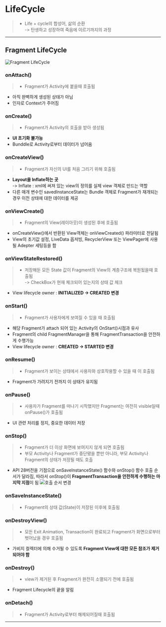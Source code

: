 # **LifeCycle**
> - Life + cycle의 합성어, 삶의 순환   
> -> 탄생하고 성장하여 죽음에 이르기까지의 과정
***

## **Fragment LifeCycle**

![Fragment LifeCycle](https://img1.daumcdn.net/thumb/R1280x0/?scode=mtistory2&fname=https%3A%2F%2Fblog.kakaocdn.net%2Fdn%2FcDyVCU%2Fbtq9CtTEtoA%2FkpOuUqYRAw8aVmbyKT7jpk%2Fimg.png)

### onAttach()
> - Fragment가 Activity에 붙을때 호출됨
- 아직 완벽하게 생성된 상태가 아님
- 인자로 Context가 주어짐
### onCreate()
> - Fragment가 Activity의 호출을 받아 생성됨
- **UI 초기화 불가능**
- Bunddle로 Activity로부터 데이터가 넘어옴
### onCreateView()
> - Fragment가 자신의 UI를 처음 그리기 위해 호출됨
- **Layout을 Inflate하는 곳**   
-> Inflate : xml에 써져 있는 view의 정의를 실제 view 객체로 만드는 역할
- 다른 매개 변수인 savedInstanceState는 Bundle 객체로 Fragment가 재개되는 경우 이전 상태에 대한 데이터를 제공
### onViewCreate()
> - Fragment의 View(레이아웃)이 생성된 후에 호출됨
- onCreateView()에서 반환된 View객체는 onViewCreated() 파라미터로 전달됨
- View의 초기값 설정, LiveData 옵저빙, RecyclerView 또는 ViewPager에 사용될 Adepter 세팅등을 함
### onViewStateRestored()
> - 저장해둔 모든 State 값이 Fragment의 View의 계층구조에 복원됬을때 호출됨   
-> CheckBox가 현재 체크되어 있는지의 상태 값 체크
- View lifecycle owner : **INITIALIZED → CREATED 변경**
### onStart()
> - Fragment가 사용자에게 보여질 수 있을 때 호출됨
- 해당 Fragment가 attach 되어 있는 Activity의 OnStart()시점과 유사
- Fragment의 child FragmentManager을 통해 FragmentTransaction을 안전하게 수행가능
- View lifecycle owner : **CREATED → STARTED 변경**
### onResume()
> - Fragment가 보이는 상태에서 사용자와 상호작용할 수 있을 때 이 호출됨
- Fragment가 가려지기 전까지 이 상태가 유지됨
### onPause()
> - 사용자가 Fragment를 떠나기 시작했지만 Fragment는 여전히 visible일때 onPause()가 호출됨
- UI 관련 처리를 정지, 중요한 데이터 저장
### onStop()
> - Fragment가 더 이상 화면에 보여지지 않게 되면 호출됨   
> - 부모 Activity나 Fragment가 중단됐을 뿐만 아니라, 부모 Activity나 Fragment의 상태가 저장될 때도 호출
- API 28버전을 기점으로 onSaveInstanceState() 함수와 onStop() 함수 호출 순서가 달라짐, 따라서 onStop()이 **FragmentTransaction을 안전하게 수행하는 마지막 지점**이 됨
![호출 순서 변경](https://img1.daumcdn.net/thumb/R1280x0/?scode=mtistory2&fname=https%3A%2F%2Fblog.kakaocdn.net%2Fdn%2FbaA64V%2FbtrqAcgcRE5%2FLKM8K1MQdXoTiv13dcQr21%2Fimg.png)

### onSaveInstanceState()
> - Fragment의 상태 값(State)이 저장된 이후에 호출됨
### onDestroyView()
> - 모든 Exit Animation, Transaction이 완료되고 Fragment가 화면으로부터 벗어났을 경우 호출됨
- 가비지 컬렉터에 의해 수거될 수 있도록 **Fragment View에 대한 모든 참조가 제거되어야 함**
### onDestroy()
> - view가 제거된 후 Fragment가 완전히 소멸되기 전에 호출됨
- Fragment Lifecycle의 끝을 알림
### onDetach()
> - Fragment가 Activity로부터 해제되어질때 호출됨
***